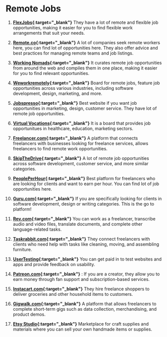# Remote Jobs 


1. **[FlexJobs](https://flexjobs.com){:target="_blank"}** They have a lot of remote and flexible job opportunities, making it easier for you to find flexible work arrangements that suit your needs.

2. **[Remote.co](https://remote.co/){:target="_blank"}** A lot of companies seek remote workers here, you can find lot of opportunities here. They also offer advice and best practices for managing remote teams and job listings. 

3. **[Working Nomads](https://www.workingnomads.com/jobs){:target="_blank"}** It curates remote job opportunities from around the web and compiles them in one place, making it easier for you to find relevant opportunities.

4. **[Weworkremotely](http://workingnomads.co/jobs){:target="_blank"}** Board for remote jobs, feature job opportunities across various industries, including software development, design, marketing, and more.

5. **[Jobspresso](http://jobspresso.co/){:target="_blank"}** Best website if you want job opportunities in marketing, design, customer service. They have lot of remote job opportunities. 

6. **[Virtual Vocations](http://virtualvocations.com/){:target="_blank"}** It is a board that provides job opportunitues in healthcare, education, marketing sectors. 

7. **[Freelancer.com](http://freelancer.com/){:target="_blank"}** A platform that connects freelancers with businesses looking for freelance services, allows freelancers to find remote work opportunities.

8. **[SkipTheDrive](http://skipthedrive.com/){:target="_blank"}** A lot of remote job opportunities across software development, customer service, and more similar categories. 

9. **[PeoplePerHour](http://peopleperhour.com/){:target="_blank"}** Best platform for freelancers who are looking for clients and want to earn per hour. You can find lot of job opportunities here. 

10. **[Guru.com](http://guru.com/){:target="_blank"}** If you are specifically looking for clients in software development, design or writing categories. This is the go to platform! 

11. **[Rev.com](http://rev.com/){:target="_blank"}** You can work as a freelancer, transcribe audio and video files, translate documents, and complete other language-related tasks.

12. **[Taskrabbit.com](http://taskrabbit.com/){:target="_blank"}** They connect freelancers with clients who need help with tasks like cleaning, moving, and assembling furniture.

13. **[UserTesting](http://usertesting.com/){:target="_blank"}** You can get paid in to test websites and apps and provide feedback on usability.

14. **[Patreon.com](http://patreon.com/){:target="_blank"}** : If you are a creator, they allow you to earn money through fan support and subscription-based services.

15. **[Instacart.com](http://instacart.com/){:target="_blank"}** They hire freelance shoppers to deliver groceries and other household items to customers.

16. **[Gigwalk.com](http://gigwalk.com/){:target="_blank"}** A platform that allows freelancers to complete short-term gigs such as data collection, merchandising, and product demos.

17. **[Etsy Studio](http://etsystudio.com/){:target="_blank"}** Marketplace for craft supplies and materials where you can sell your own handmade items or supplies.
